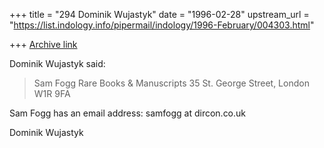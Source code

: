 +++
title = "294 Dominik Wujastyk"
date = "1996-02-28"
upstream_url = "https://list.indology.info/pipermail/indology/1996-February/004303.html"

+++
[Archive link](https://list.indology.info/pipermail/indology/1996-February/004303.html)

Dominik Wujastyk said:
> Sam Fogg
> Rare Books & Manuscripts
> 35 St. George Street,
> London W1R 9FA

Sam Fogg has an email address: samfogg at dircon.co.uk

Dominik Wujastyk





